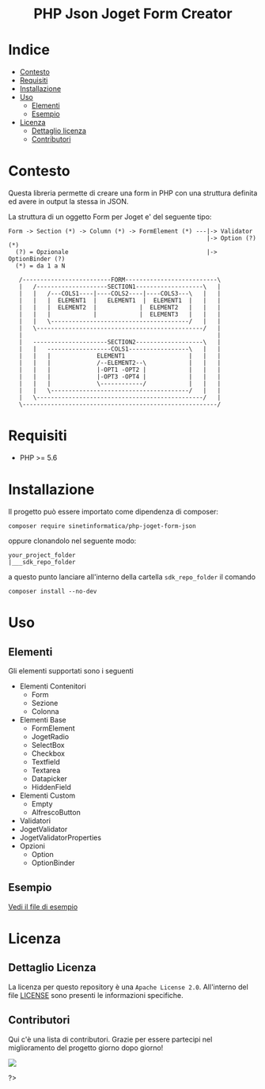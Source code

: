<h1 align="center">PHP Json Joget Form Creator</h1>

# Indice
- [Contesto](#contesto)
- [Requisiti](#requisiti)
- [Installazione](#installazione)
- [Uso](#uso)
  - [Elementi](#elementi)
  - [Esempio](#esempio)
- [Licenza](#licenza)
  - [Dettaglio licenza](#dettaglio-licenza)
  - [Contributori](#contributori)

# Contesto
Questa libreria permette di creare una form in PHP con una struttura definita ed avere in output la stessa in JSON.

La struttura di un oggetto Form per Joget e' del seguente tipo:
```
Form -> Section (*) -> Column (*) -> FormElement (*) ---|-> Validator
                                                        |-> Option (?)(*)
  (?) = Opzionale                                       |-> OptionBinder (?)
  (*) = da 1 a N

   /-------------------------FORM--------------------------\
   |   /--------------------SECTION1-------------------\   |
   |   |   /---COLS1----|----COLS2----|----COLS3---\   |   |
   |   |   |  ELEMENT1  |   ELEMENT1  |  ELEMENT1  |   |   |
   |   |   |  ELEMENT2  |            |  ELEMENT2   |   |   |
   |   |   |            |            |  ELEMENT3   |   |   |
   |   |   \---------------------------------------/   |   |
   |   \-----------------------------------------------/   |
   |                                                       |
   |   ---------------------SECTION2-------------------\   |
   |   |   ------------------COLS1-----------------\   |   |
   |   |   |             ELEMENT1                  |   |   |
   |   |   |             /--ELEMENT2--\            |   |   |
   |   |   |             |-OPT1 -OPT2 |            |   |   |
   |   |   |             |-OPT3 -OPT4 |            |   |   |
   |   |   |             \------------/            |   |   |
   |   |   \---------------------------------------/   |   |
   |   \-----------------------------------------------/   |
   \-------------------------------------------------------/

```
# Requisiti
- PHP >= 5.6

# Installazione

Il progetto può essere importato come dipendenza di composer:
```
composer require sinetinformatica/php-joget-form-json
```
oppure clonandolo nel seguente modo:

```
your_project_folder
|___sdk_repo_folder
```
a questo punto lanciare all'interno della cartella `sdk_repo_folder` il comando
```
composer install --no-dev
```


# Uso
## Elementi
Gli elementi supportati sono i seguenti
- Elementi Contenitori
  - Form
  - Sezione
  - Colonna
- Elementi Base
  - FormElement
  - JogetRadio
  - SelectBox
  - Checkbox
  - Textfield
  - Textarea
  - Datapicker
  - HiddenField
- Elementi Custom
  - Empty
  - AlfrescoButton
-  Validatori
  - JogetValidator
  - JogetValidatorProperties
- Opzioni
  - Option
  - OptionBinder

## Esempio
[Vedi il file di esempio](example.md)
# Licenza

## Dettaglio Licenza
La licenza per questo repository &egrave; una `Apache License 2.0`.
All'interno del file [LICENSE](./LICENSE) sono presenti le informazioni
specifiche.

## Contributori

Qui c'&egrave; una lista di contributori. Grazie per essere partecipi nel
miglioramento del progetto giorno dopo giorno!

<a href="https://github.com/sinetinformatica/php-joget-form-json">
  <img
  src="https://contributors-img.web.app/image?repo=sinetinformatica/php-joget-form-json"
  />
</a>


?>